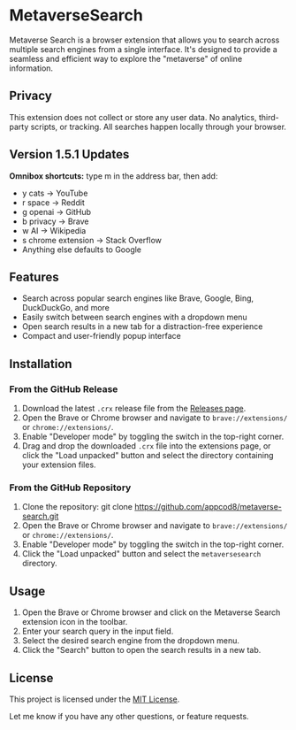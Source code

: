 # MetaverseSearch
Metaverse Search is a browser extension that allows you to search across multiple search engines from a single interface. It's designed to provide a seamless and efficient way to explore the "metaverse" of online information.

## Privacy
This extension does not collect or store any user data.
No analytics, third-party scripts, or tracking. All searches happen locally through your browser.

## Version 1.5.1 Updates
**Omnibox shortcuts:** type m in the address bar, then add:
- y cats → YouTube
- r space → Reddit
- g openai → GitHub
- b privacy → Brave
- w AI → Wikipedia
- s chrome extension → Stack Overflow
- Anything else defaults to Google

## Features
- Search across popular search engines like Brave, Google, Bing, DuckDuckGo, and more
- Easily switch between search engines with a dropdown menu
- Open search results in a new tab for a distraction-free experience
- Compact and user-friendly popup interface

## Installation
### From the GitHub Release
1. Download the latest `.crx` release file from the [Releases page](https://github.com/appcod8/metaversesearch/releases).
2. Open the Brave or Chrome browser and navigate to `brave://extensions/` or `chrome://extensions/`.
3. Enable "Developer mode" by toggling the switch in the top-right corner.
4. Drag and drop the downloaded `.crx` file into the extensions page, or click the "Load unpacked" button and select the directory containing your extension files.

### From the GitHub Repository
1. Clone the repository:
git clone https://github.com/appcod8/metaverse-search.git
2. Open the Brave or Chrome browser and navigate to `brave://extensions/` or `chrome://extensions/`.
3. Enable "Developer mode" by toggling the switch in the top-right corner.
4. Click the "Load unpacked" button and select the `metaversesearch` directory.

## Usage
1. Open the Brave or Chrome browser and click on the Metaverse Search extension icon in the toolbar.
2. Enter your search query in the input field.
3. Select the desired search engine from the dropdown menu.
4. Click the "Search" button to open the search results in a new tab.

## License
This project is licensed under the [MIT License](https://mit-license.org/).

Let me know if you have any other questions, or feature requests.

